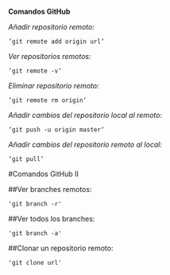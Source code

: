 **Comandos GitHub**

*Añadir repositorio remoto:*
 
	‘git remote add origin url‘

*Ver repositorios remotos:*

	‘git remote -v‘

*Eliminar repositorio remoto:*

	‘git remote rm origin‘

*Añadir cambios del repositorio local al remoto:*

	‘git push -u origin master‘

*Añadir cambios del repositorio remoto al local:*
	
	‘git pull‘

#Comandos GitHub II

##Ver branches remotos:

	'git branch -r'

##Ver todos los branches:

	'git branch -a'

##Clonar un repositorio remoto:

	'git clone url'

